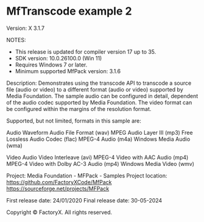 # MfTranscode example 2
Version: X 3.1.7

NOTES: 
 - This release is updated for compiler version 17 up to 35.
 - SDK version: 10.0.26100.0 (Win 11)
 - Requires Windows 7 or later.
 - Minimum supported MfPack version: 3.1.6

Description:
Demonstrates using the transcode API to transcode a source file (audio or video) to
a different format (audio or video) supported by Media Foundation.
The sample audio can be configured in detail, dependent of the audio codec supported by Media Foundation.
The video format can be configured within the margins of the resolution format.

Supported, but not limited, formats in this sample are:

Audio
  Waveform Audio File Format (wav)
  MPEG Audio Layer III (mp3)
  Free Lossless Audio Codec (flac)
  MPEG-4 Audio (m4a)
  Windows Media Audio (wma)

Video
  Audio Video Interleave (avi)
  MPEG-4 Video with AAC Audio (mp4)
  MPEG-4 Video with Dolby AC-3 Audio (mp4)
  Windows Media Video (wmv)


Project: Media Foundation - MFPack - Samples
Project location: https://github.com/FactoryXCode/MfPack
                  https://sourceforge.net/projects/MFPack

First release date: 24/01/2020
Final release date: 30-05-2024

Copyright © FactoryX. All rights reserved.